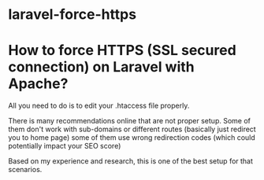 # laravel-force-https
<h1>How to force HTTPS (SSL secured connection) on Laravel with Apache?</h1>
<p>All you need to do is to edit your .htaccess file properly.</p>
<p>There is many recommendations online that are not proper setup. Some of them don't work with sub-domains or different routes (basically just redirect you to home page) some of them use wrong redirection codes (which could potentially impact your SEO score)</p>
<p>Based on my experience and research, this is one of the best setup for that scenarios.</p>
